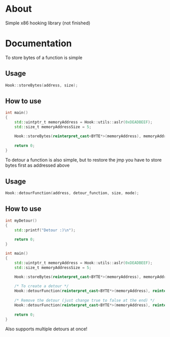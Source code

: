 # About
Simple x86 hooking library (not finished)
# Documentation
To store bytes of a function is simple
## Usage
```cpp
Hook::storeBytes(address, size);
```
## How to use
```cpp
int main()
{
    std::uintptr_t memoryAddress = Hook::utils::aslr(0xDEADBEEF);
    std::size_t memoryAddressSize = 5;

    Hook::storeBytes(reinterpret_cast<BYTE*>(memoryAddress), memoryAddressSize);
    
    return 0;
}
```
To detour a function is also simple, but to restore the jmp you have to store bytes first as addressed above
## Usage
```cpp
Hook::detourFunction(address, detour_function, size, mode);
```
## How to use
```cpp
int myDetour()
{
    std::printf("Detour :)\n");
    
    return 0;
}

int main()
{
    std::uintptr_t memoryAddress = Hook::utils::aslr(0xDEADBEEF);
    std::size_t memoryAddressSize = 5;

    Hook::storeBytes(reinterpret_cast<BYTE*>(memoryAddress), memoryAddressSize);
    
    /* To create a detour */
    Hook::detourFunction(reinterpret_cast<BYTE*>(memoryAddress), reinterpret_cast<std::uint32_t>(myDetour), memoryAddressSize, true); 
    
    /* Remove the detour (just change true to false at the end) */
    Hook::detourFunction(reinterpret_cast<BYTE*>(memoryAddress), reinterpret_cast<std::uint32_t>(myDetour), memoryAddressSize, false); 
    
    return 0;
}
```
Also supports multiple detours at once!
```cpp
